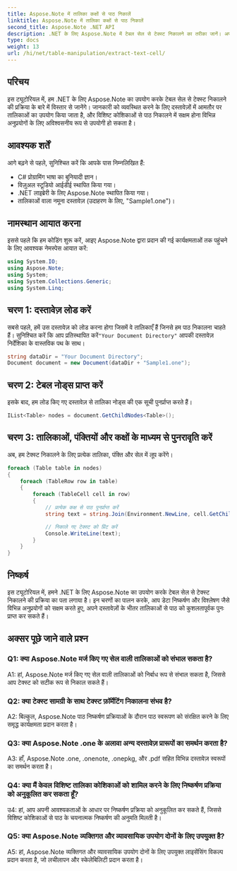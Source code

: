 ```yaml
---
title: Aspose.Note में तालिका कक्षों से पाठ निकालें
linktitle: Aspose.Note में तालिका कक्षों से पाठ निकालें
second_title: Aspose.Note .NET API
description: .NET के लिए Aspose.Note में टेबल सेल से टेक्स्ट निकालने का तरीका जानें। अपनी दस्तावेज़ प्रसंस्करण क्षमताओं को सहजता से बढ़ाएँ।
type: docs
weight: 13
url: /hi/net/table-manipulation/extract-text-cell/
---
```

## परिचय

इस ट्यूटोरियल में, हम .NET के लिए Aspose.Note का उपयोग करके टेबल सेल से टेक्स्ट निकालने की प्रक्रिया के बारे में विस्तार से जानेंगे। जानकारी को व्यवस्थित करने के लिए दस्तावेज़ों में आमतौर पर तालिकाओं का उपयोग किया जाता है, और विशिष्ट कोशिकाओं से पाठ निकालने में सक्षम होना विभिन्न अनुप्रयोगों के लिए अविश्वसनीय रूप से उपयोगी हो सकता है।

## आवश्यक शर्तें

आगे बढ़ने से पहले, सुनिश्चित करें कि आपके पास निम्नलिखित हैं:

- C# प्रोग्रामिंग भाषा का बुनियादी ज्ञान।
- विज़ुअल स्टूडियो आईडीई स्थापित किया गया।
- .NET लाइब्रेरी के लिए Aspose.Note स्थापित किया गया।
- तालिकाओं वाला नमूना दस्तावेज़ (उदाहरण के लिए, "Sample1.one")।

## नामस्थान आयात करना

इससे पहले कि हम कोडिंग शुरू करें, आइए Aspose.Note द्वारा प्रदान की गई कार्यक्षमताओं तक पहुंचने के लिए आवश्यक नेमस्पेस आयात करें:

```csharp
using System.IO;
using Aspose.Note;
using System;
using System.Collections.Generic;
using System.Linq;
```

## चरण 1: दस्तावेज़ लोड करें

 सबसे पहले, हमें उस दस्तावेज़ को लोड करना होगा जिसमें वे तालिकाएँ हैं जिनसे हम पाठ निकालना चाहते हैं। सुनिश्चित करें कि आप प्रतिस्थापित करें`"Your Document Directory"` आपकी दस्तावेज़ निर्देशिका के वास्तविक पथ के साथ।

```csharp
string dataDir = "Your Document Directory";
Document document = new Document(dataDir + "Sample1.one");
```

## चरण 2: टेबल नोड्स प्राप्त करें

इसके बाद, हम लोड किए गए दस्तावेज़ से तालिका नोड्स की एक सूची पुनर्प्राप्त करते हैं।

```csharp
IList<Table> nodes = document.GetChildNodes<Table>();
```

## चरण 3: तालिकाओं, पंक्तियों और कक्षों के माध्यम से पुनरावृति करें

अब, हम टेक्स्ट निकालने के लिए प्रत्येक तालिका, पंक्ति और सेल में लूप करेंगे।

```csharp
foreach (Table table in nodes)
{
    foreach (TableRow row in table)
    {
        foreach (TableCell cell in row)
        {
            // प्रत्येक कक्ष से पाठ पुनर्प्राप्त करें
            string text = string.Join(Environment.NewLine, cell.GetChildNodes<RichText>().Select(e => e.Text)) + Environment.NewLine;

            // निकाले गए टेक्स्ट को प्रिंट करें
            Console.WriteLine(text);
        }
    }
}
```

## निष्कर्ष

इस ट्यूटोरियल में, हमने .NET के लिए Aspose.Note का उपयोग करके टेबल सेल से टेक्स्ट निकालने की प्रक्रिया का पता लगाया है। इन चरणों का पालन करके, आप डेटा निष्कर्षण और विश्लेषण जैसे विभिन्न अनुप्रयोगों को सक्षम करते हुए, अपने दस्तावेज़ों के भीतर तालिकाओं से पाठ को कुशलतापूर्वक पुनः प्राप्त कर सकते हैं।

## अक्सर पूछे जाने वाले प्रश्न

### Q1: क्या Aspose.Note मर्ज किए गए सेल वाली तालिकाओं को संभाल सकता है?

A1: हां, Aspose.Note मर्ज किए गए सेल वाली तालिकाओं को निर्बाध रूप से संभाल सकता है, जिससे आप टेक्स्ट को सटीक रूप से निकाल सकते हैं।

### Q2: क्या टेक्स्ट सामग्री के साथ टेक्स्ट फ़ॉर्मेटिंग निकालना संभव है?

A2: बिल्कुल, Aspose.Note पाठ निष्कर्षण प्रक्रियाओं के दौरान पाठ स्वरूपण को संरक्षित करने के लिए समृद्ध कार्यक्षमता प्रदान करता है।

### Q3: क्या Aspose.Note .one के अलावा अन्य दस्तावेज़ प्रारूपों का समर्थन करता है?

A3: हाँ, Aspose.Note .one, .onenote, .onepkg, और .pdf सहित विभिन्न दस्तावेज़ स्वरूपों का समर्थन करता है।

### Q4: क्या मैं केवल विशिष्ट तालिका कोशिकाओं को शामिल करने के लिए निष्कर्षण प्रक्रिया को अनुकूलित कर सकता हूँ?

उ4: हां, आप अपनी आवश्यकताओं के आधार पर निष्कर्षण प्रक्रिया को अनुकूलित कर सकते हैं, जिससे विशिष्ट कोशिकाओं से पाठ के चयनात्मक निष्कर्षण की अनुमति मिलती है।

### Q5: क्या Aspose.Note व्यक्तिगत और व्यावसायिक उपयोग दोनों के लिए उपयुक्त है?

A5: हां, Aspose.Note व्यक्तिगत और व्यावसायिक उपयोग दोनों के लिए उपयुक्त लाइसेंसिंग विकल्प प्रदान करता है, जो लचीलापन और स्केलेबिलिटी प्रदान करता है।